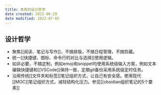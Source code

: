 ```yaml
---
title: 本库的设计哲学
date created: 2022-06-29
date modified: 2022-07-05
---
```


## 设计哲学

- 聚焦[[阅读、笔记与写作]]，不搞排版，不搞日程管理，不搞剪藏。
- 统一[[快捷键、图标、命令行的对比与选择]]使用逻辑。
- 如非必要，不搞定制，例如emoji和snippet均使用系统级输入方案，例如文本编辑快捷键和[[VSCode]]保持一致，定期git备份采用系统级定时任务。
- 沿用传统[[文件夹和标签]]笔记组织方式，让自己有安全感。使用现代[[MOC]]笔记组织方式，减轻结构化压力。参见[[obsidian组织笔记的5个要素]]
